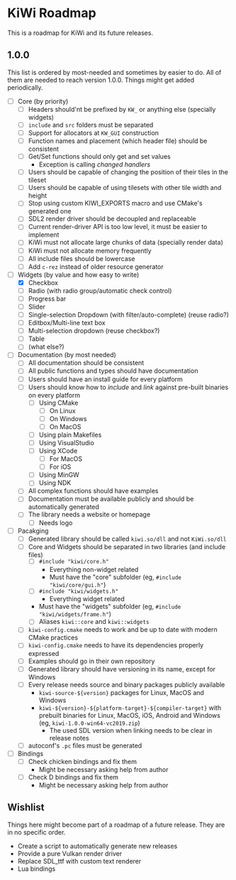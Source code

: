 # KiWi Roadmap

This is a roadmap for KiWi and its future releases.

## 1.0.0

This list is ordered by most-needed and sometimes by easier to do. All of them
are needed to reach version 1.0.0. Things might get added periodically.

- [ ] Core (by priority)
  - [ ] Headers should'nt be prefixed by `KW_` or anything else (specially
        widgets)
  - [ ] `include` and `src` folders must be separated
  - [ ] Support for allocators at `KW_GUI` construction
  - [ ] Function names and placement (which header file) should be consistent
  - [ ] Get/Set functions should only get and set values
    - Exception is calling *changed handlers*
  - [ ] Users should be capable of changing the position of their tiles in the
        tileset
  - [ ] Users should be capable of using tilesets with other tile width and
        height
  - [ ] Stop using custom KIWI_EXPORTS macro and use CMake's generated one
  - [ ] SDL2 render driver should be decoupled and replaceable
  - [ ] Current render-driver API is too low level, it must be easier to
        implement
  - [ ] KiWi must not allocate large chunks of data (specially render data)
  - [ ] KiWi must not allocate memory frequently
  - [ ] All include files should be lowercase
  - [ ] Add `c-rez` instead of older resource generator
- [ ] Widgets (by value and how easy to write)
  - [x] Checkbox
  - [ ] Radio (with radio group/automatic check control)
  - [ ] Progress bar
  - [ ] Slider
  - [ ] Single-selection Dropdown (with filter/auto-complete) (reuse radio?)
  - [ ] Editbox/Multi-line text box
  - [ ] Multi-selection dropdown (reuse checkbox?)
  - [ ] Table
  - [ ] (what else?)
- [ ] Documentation (by most needed)
  - [ ] All documentation should be consistent
  - [ ] All public functions and types should have documentation
  - [ ] Users should have an install guide for every platform
  - [ ] Users should know how to *include* and *link* against pre-built binaries
        on every platform
    - [ ] Using CMake
      - [ ] On Linux
      - [ ] On Windows
      - [ ] On MacOS
    - [ ] Using plain Makefiles
    - [ ] Using VisualStudio
    - [ ] Using XCode
      - [ ] For MacOS
      - [ ] For iOS
    - [ ] Using MinGW
    - [ ] Using NDK
  - [ ] All complex functions should have examples
  - [ ] Documentation must be available publicly and should be automatically
        generated
  - [ ] The library needs a website or homepage
     - [ ] Needs logo
- [ ] Pacakging
  - [ ] Generated library should be called `kiwi.so/dll` and not `KiWi.so/dll`
  - [ ] Core and Widgets should be separated in two libraries (and include
        files)
      - [ ] `#include "kiwi/core.h"`
         - Everything non-widget related
         - Must have the "core" subfolder (eg, `#include "kiwi/core/gui.h"`)
      - [ ] `#include "kiwi/widgets.h"`
         - Everything widget related
      -    Must have the "widgets" subfolder (eg, `#include
           "kiwi/widgets/frame.h"`)
     - [ ] Aliases `kiwi::core` and `kiwi::widgets`
  - [ ] `kiwi-config.cmake` needs to work and be up to date with modern CMake
        practices
  - [ ] `kiwi-config.cmake` needs to have its dependencies properly expressed
  - [ ] Examples should go in their own repository
  - [ ] Generated library should have versioning in its name, except for Windows
  - [ ] Every release needs source and binary packages publicly available
     - `kiwi-source-${version}` packages for Linux, MacOS and Windows
    -  `kiwi-${version}-${platform-target}-${compiler-target}` with prebuilt
       binaries for Linux, MacOS, iOS, Android and Windows (eg,
       `kiwi-1.0.0-win64-vc2019.zip`)
        - The used SDL version when linking needs to be clear in release notes
  - [ ] autoconf's `.pc` files must be generated
- [ ] Bindings
  - [ ] Check chicken bindings and fix them
    - Might be necessary asking help from author
  - [ ] Check D bindings and fix them
    - Might be necessary asking help from author

## Wishlist

Things here might become part of a roadmap of a future release. They are in no
specific order.

- Create a script to automatically generate new releases
- Provide a pure Vulkan render driver
- Replace SDL_ttf with custom text renderer
- Lua bindings